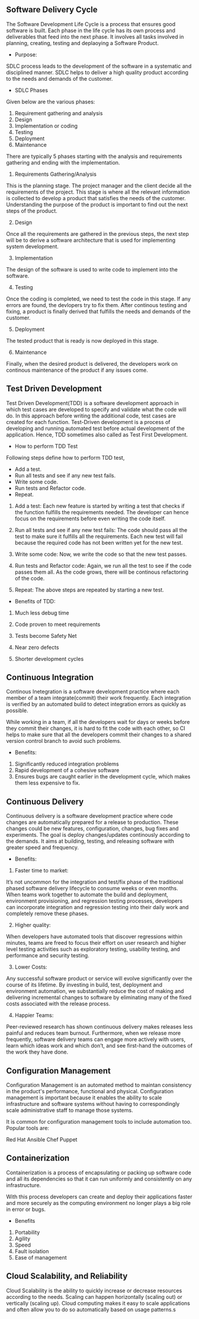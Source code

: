 ## Software Delivery Cycle
The Software Development Life Cycle is a process that ensures good software is built. Each phase in the life cycle has its own process and deliverables that feed into the next phase. It involves all tasks involved in planning, creating, testing and deplaoying a Software Product. 

- Purpose:

SDLC process leads to the development of the software in a systematic and disciplined manner.
SDLC helps to deliver a high quality product according to the needs and demands of the customer.

- SDLC Phases

Given below are the various phases:

1. Requirement gathering and analysis
2. Design
3. Implementation or coding
4. Testing
5. Deployment
6. Maintenance

There are typically 5 phases starting with the analysis and requirements gathering and ending with the implementation. 
 
 1. Requirements Gathering/Analysis

 This is the planning stage. The project manager and the client decide all the requirements of the project. This stage is where all the relevant information is collected to develop a product that satisfies the needs of the customer. Understanding the purpose of the product is important to find out the next steps of the product.

 2. Design

 Once all the requirements are gathered in the previous steps, the next step will be to derive a software architecture that is used for implementing system development.
 
 3. Implementation

 The design of the software is used to write code to implement into the software.

4. Testing

Once the coding is completed, we need to test the code in this stage. If any errors are found, the devlopers try to fix them. After continous testing and fixing, a product is finally derived that fulfills the needs and demands of the customer.

5. Deployment

The tested product that is ready is now deployed in this stage.

6. Maintenance

Finally, when the desired product is delivered, the developers work on continous maintenance of the product if any issues come.

## Test Driven Development

Test Driven Development(TDD) is a software development approach in which test cases are developed to specify and validate what the code will do. In this approach before writing the additional code, test cases are created for each function. 
Test-Driven development is a process of developing and running automated test before actual development of the application. Hence, TDD sometimes also called as Test First Development.

- How to perform TDD Test

Following steps define how to perform TDD test,

- Add a test.
- Run all tests and see if any new test fails.
- Write some code.
- Run tests and Refactor code.
- Repeat.

1. Add a test:
Each new feature is started by writing a test that checks if the function fulfills the requirements needed. The developer can hence focus on the requirements before even writing the code itself.


2. Run all tests and see if any new test fails:
The code should pass all the test to make sure it fulfills all the requirements. Each new test will fail because the required code has not been written yet for the new test.

3. Write some code:
Now, we write the code so that the new test passes.

4. Run tests and Refactor code:
Again, we run all the test to see if the code passes them all. As the code grows, there will be continous refactoring of the code.

5. Repeat:
The above steps are repeated by starting a new test. 


- Benefits of TDD:

1. Much less debug time

2. Code proven to meet requirements

3. Tests become Safety Net

4. Near zero defects

5. Shorter development cycles

## Continuous Integration

Continous Inetegration is a software development practice where each member of a team integrate(commit) their work frequently. Each integration is verified by an automated build to detect integration errors as quickly as possible. 

While working in a team, if all the developers wait for days or weeks before they commit their changes, it is hard to fit the code with each other, so CI helps to make sure that all the developers commit their changes to a shared version control branch to avoid such problems.

- Benefits:

1. Significantly reduced integration problems
2. Rapid development of a cohesive software
3. Ensures bugs are caught earlier in the development cycle, which makes them less expensive to fix. 


## Continuous Delivery

Continuous delivery is a software development practice where code changes are automatically prepared for a release to production. These changes could be new features, configuration, changes, bug fixes and experiments. The goal is deploy changes/updates continously according to the demands. It aims at building, testing, and releasing software with greater speed and frequency.

- Benefits:

1. Faster time to market:

It’s not uncommon for the integration and test/fix phase of the traditional phased software delivery lifecycle to consume weeks or even months. When teams work together to automate the build and deployment, environment provisioning, and regression testing processes, developers can incorporate integration and regression testing into their daily work and completely remove these phases.

2. Higher quality:

When developers have automated tools that discover regressions within minutes, teams are freed to focus their effort on user research and higher level testing activities such as exploratory testing, usability testing, and performance and security testing.

3. Lower Costs:

Any successful software product or service will evolve significantly over the course of its lifetime. By investing in build, test, deployment and environment automation, we substantially reduce the cost of making and delivering incremental changes to software by eliminating many of the fixed costs associated with the release process.

4. Happier Teams: 

Peer-reviewed research has shown continuous delivery makes releases less painful and reduces team burnout. Furthermore, when we release more frequently, software delivery teams can engage more actively with users, learn which ideas work and which don’t, and see first-hand the outcomes of the work they have done. 




## Configuration Management

Configuration Management is an automated method to maintan consistency in the product's performance, functional and physical. Configuration management is important because it enables the ability to scale infrastructure and software systems without having to correspondingly scale administrative staff to manage those systems. 

It is common for configuration management tools to include automation too. Popular tools are:

Red Hat Ansible
Chef
Puppet

## Containerization

Containerization is a process of encapsulating or packing up software code and all its dependencies so that it can run uniformly and consistently on any infrastructure. 

With this process developers can create and deploy their applications faster and more securely as the computing environment no longer plays a big role in error or bugs.

- Benefits

1. Portability
2. Agility
3. Speed
4. Fault isolation
5. Ease of management

## Cloud Scalability, and Reliability

Cloud Scalability is the ability to quickly increase or decrease resources according to the needs. Scaling can happen horizontally (scaling out) or vertically (scaling up). Cloud computing makes it easy to scale applications and often allow you to do so automatically based on usage patterns.s